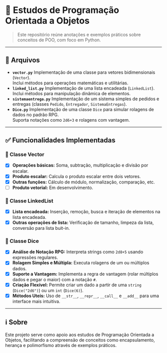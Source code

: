 # 📝 Estudos de Programação Orientada a Objetos

> Este repositório reúne anotações e exemplos práticos sobre conceitos de POO, com foco em Python.

---

## 📂 Arquivos

- **`vector.py`** Implementação de uma classe para vetores bidimensionais (`Vector`).  
  Inclui métodos para operações matemáticas e utilitárias.
- **`linked_list.py`** Implementação de uma lista encadeada (`LinkedList`).  
  Inclui métodos para manipulação dinâmica de elementos.
- **`sistemaentrega.py`** Implementação de um sistema simples de pedidos e entregas (classes `Pedido`, `Entregador`, `SistemaEntregas`).
- **`Dice.py`** Implementação de uma classe `Dice` para simular rolagens de dados no padrão RPG.  
  Suporta notações como `2d6+3` e rolagens com vantagem.

---

## ✅ Funcionalidades Implementadas

### 📐 Classe Vector

- [x] **Operações básicas:** Soma, subtração, multiplicação e divisão por escalar.
- [x] **Produto escalar:** Calcula o produto escalar entre dois vetores.
- [x] **Outras funções:** Cálculo de módulo, normalização, comparação, etc.
- [ ] **Produto vetorial:** Em desenvolvimento.

### 🔗 Classe LinkedList

- [x] **Lista encadeada:** Inserção, remoção, busca e iteração de elementos na lista encadeada.
- [X] **Outras operações de lista:** Verificação de tamanho, limpeza da lista, conversão para lista buit-in.

### 🎲 Classe Dice

- [x] **Análise de Notação RPG:** Interpreta strings como `2d8+5` usando expressões regulares.
- [x] **Rolagem Simples e Múltipla:** Executa rolagens de um ou múltiplos dados.
- [x] **Suporte a Vantagem:** Implementa a regra de vantagem (rolar múltiplos dados e pegar o maior) com a notação `#`.
- [x] **Criação Flexível:** Permite criar um dado a partir de uma `string` (`Dice("2d6")`) ou um `int` (`Dice(6)`).
- [x] **Métodos Uteis:** Uso de `__str__`, `__repr__`, `__call__` e `__add__` para uma interface mais intuitiva.

---

## ℹ️ Sobre

Este projeto serve como apoio aos estudos de Programação Orientada a Objetos, facilitando a compreensão de conceitos como encapsulamento, herança e polimorfismo através de exemplos práticos.